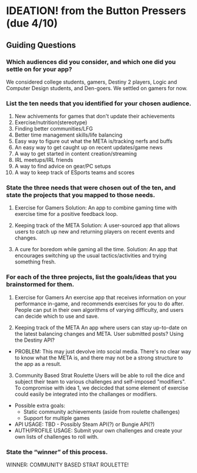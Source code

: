 # IDEATION! from the Button Pressers (due 4/10)


## Guiding Questions

### Which audiences did you consider, and which one did you settle on for your app?
We considered college students, gamers, Destiny 2 players, Logic and Computer Design students, and Den-goers. We settled on gamers for now.

### List the ten needs that you identified for your chosen audience.

1. New achivements for games that don't update their achievements
2. Exercise/nutrition(stereotype)
3. Finding better communities/LFG
4. Better time management skills/life balancing
5. Easy way to figure out what the META is/tracking nerfs and buffs
6. An easy way to get caught up on recent updates/game news
7. A way to get started in content creation/streaming
8. IRL meetups/IRL friends
9. A way to find advice on gear/PC setups
10. A way to keep track of ESports teams and scores

### State the three needs that were chosen out of the ten, and state the projects that you mapped to those needs.

1. Exercise for Gamers
Solution: An app to combine gaming time with exercise time for a positive feedback loop.

2. Keeping track of the META
Solution: A user-sourced app that allows users to catch up new and returning players on recent events and changes.

3. A cure for boredom while gaming all the time.
Solution: An app that encourages switching up the usual tactics/activities and trying something fresh.


### For each of the three projects, list the goals/ideas that you brainstormed for them.

1. Exercise for Gamers
An exercise app that receives information on your performance in-game, and recommends exercises for you to do after. 
People can put in their own algorithms of varying difficulty, and users can decide which to use and save.

2. Keeping track of the META
An app where users can stay up-to-date on the latest balancing changes and META. User submitted posts? Using the Destiny API?
- PROBLEM: This may just devolve into social media. There's no clear way to know what the META is, and there may not be a strong structure to the app as a result.

3. Community Based Strat Roulette
Users will be able to roll the dice and subject their team to various challenges and self-imposed "modifiers".  To compromise with idea 1, we decicded that some element of exercise could easily be integrated into the challanges or modifiers.
- Possible extra goals:
    - Static community achievements (aside from roulette challenges)
    - Support for multiple games
- API USAGE: TBD - Possibly Steam API(?) or Bungie API(?)
- AUTH/PROFILE USAGE: Submit your own challenges and create your own lists of challenges to roll with.


### State the “winner” of this process.

WINNER: COMMUNITY BASED STRAT ROULETTE!



